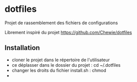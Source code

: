 # dotfiles

Projet de rassemblement des fichiers de configurations

Librement inspiré du projet https://github.com/Chewie/dotfiles

## Installation
- cloner le projet dans le répertoire de l'utilisateur 
- ce déplasser dans le dossier du projet : 
  cd ~/.dotfiles
- changer les droits du fichier install.sh : chmod 
- 
